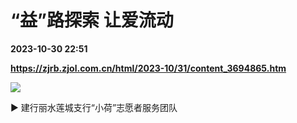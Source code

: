 # “益”路探索 让爱流动

**2023-10-30 22:51**

**https://zjrb.zjol.com.cn/html/2023-10/31/content_3694865.htm**

![](https://zjrb.zjol.com.cn/images/2023-10/31/zjrb2023103100009v01b004.jpg)

▶ 建行丽水莲城支行“小荷”志愿者服务团队